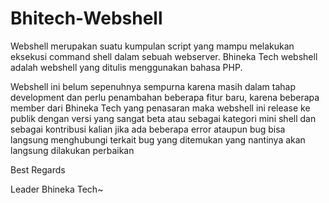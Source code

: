# Bhitech-Webshell

Webshell merupakan suatu kumpulan script yang mampu melakukan eksekusi command shell dalam sebuah webserver. Bhineka Tech webshell adalah webshell yang ditulis menggunakan bahasa PHP.

Webshell ini belum sepenuhnya sempurna karena masih dalam tahap development dan perlu penambahan beberapa fitur baru, karena beberapa member dari Bhineka Tech yang penasaran maka webshell ini release ke publik dengan versi yang sangat beta atau sebagai kategori mini shell dan sebagai kontribusi kalian jika ada beberapa error ataupun bug bisa langsung menghubungi terkait bug yang ditemukan yang nantinya akan langsung dilakukan perbaikan

Best Regards

Leader Bhineka Tech~

